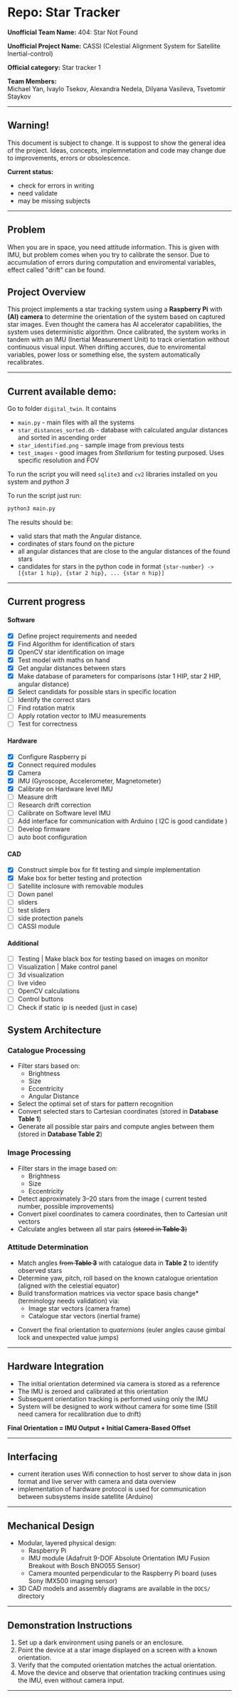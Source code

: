 # Repo: Star Tracker

**Unofficial Team Name:** 404: Star Not Found

**Unofficial Project Name:** CASSI (Celestial Alignment System for Satellite Inertial-control)

**Official category:** Star tracker 1

**Team Members:**  
Michael Yan, Ivaylo Tsekov, Alexandra Nedela, Dilyana Vasileva, Tsvetomir Staykov

---

## Warning!
This document is subject to change. It is suppost to show the general idea of the project. Ideas, concepts, implemnetation and code may change due to improvements, errors or obsolescence.

**Current status:** 
- check for errors in writing
- need validate
- may be missing subjects
---

## Problem

When you are in space, you need attitude information. This is given with IMU, but problem comes when you try to calibrate the sensor. Due to accumulation of errors during computation and enviromental variables, effect called "drift" can be found.

## Project Overview 
This project implements a star tracking system using a **Raspberry Pi** with **(AI) camera** to determine the orientation of the system based on captured star images. Even thought the camera has AI accelerator capabilities, the system uses deterministic algorithm. Once calibrated, the system works in tandem with an IMU (Inertial Measurement Unit) to track orientation without continuous visual input. When drifting accures, due to enviromental variables, power loss or something else, the system automatically recalibrates. 

---

## Current available demo:

Go to folder `digital_twin`. It contains
- `main.py` - main files with all the systems
- `star_distances_sorted.db` - database with calculated angular distances and sorted in ascending order
- `star_identified.png` - sample image from previous tests
- `test_images` - good images from *Stellarium* for testing purposed. Uses specific resolution and FOV

To run the script you will need `sqlite3` and `cv2` libraries installed on you system and *python 3*

To run the script just run:
```bash
python3 main.py 
```
The results should be:
- valid stars that math the Angular distance.
- cordinates of stars found on the picture
- all angular distances that are close to the angular distances of the found stars
- candidates for stars in the python code in format `{star-number} -> [{star 1 hip}, {star 2 hip}, ... {star n hip}]`


---

## Current progress

#### Software
 - [x] Define project requirements and needed 
 - [x] Find Algorithm for identification of stars
 - [x] OpenCV star identification on image
  - [x] Test model with maths on hand
 - [x] Get angular distances between stars
 - [x] Make database of parameters for comparisons (star 1 HIP, star 2 HIP, angular distance)
 - [x] Select candidats for possible stars in specific location
 - [ ] Identify the correct stars
 - [ ] Find rotation matrix
 - [ ] Apply rotation vector to IMU measurements
 - [ ] Test for correctness  

#### Hardware
 - [X] Configure Raspberry pi
 - [X] Connect required modules
  - [X] Camera 
  - [X] IMU (Gyroscope, Accelerometer, Magnetometer)
 - [x] Calibrate on Hardware level IMU
  - [ ] Measure drift
  - [ ] Research drift correction 
 - [ ] Calibrate on Software level IMU
 - [ ] Add interface for communication with Arduino ( I2C is good candidate )
 - [ ] Develop firmware
  - [ ] auto boot configuration

#### CAD
 - [X] Construct simple box for fit testing and simple implementation
 - [X] Make box for better testing and protection
 - [ ] Satellite inclosure with removable modules
  - [ ] Down panel
  - [ ] sliders
  - [ ] test sliders
  - [ ] side protection panels
  - [ ] CASSI module 

#### Additional
 - [ ] Testing | Make black box for testing based on images on monitor
 - [ ] Visualization | Make control panel
  - [ ] 3d visualization
  - [ ] live video 
  - [ ] OpenCV calculations
  - [ ] Control buttons
 - [ ] Check if static ip is needed (just in case)

## System Architecture

### Catalogue Processing

- Filter stars based on:
  - Brightness
  - Size
  - Eccentricity
  - Angular Distance
- Select the optimal set of stars for pattern recognition
- Convert selected stars to Cartesian coordinates (stored in **Database Table 1**)
- Generate all possible star pairs and compute angles between them (stored in **Database Table 2**)

### Image Processing

- Filter stars in the image based on:
  - Brightness
  - Size
  - Eccentricity
- Detect approximately 3–20 stars from the image ( current tested number, possible improvements)
- Convert pixel coordinates to camera coordinates, then to Cartesian unit vectors
- Calculate angles between all star pairs ~~(stored in **Table 3**)~~

### Attitude Determination

- Match angles ~~from **Table 3**~~ with catalogue data in **Table 2** to identify observed stars
- Determine yaw, pitch, roll based on the known catalogue orientation (aligned with the celestial equator)
- Build transformation matrices via vector space basis change* (terminology needs validation) via:
  - Image star vectors (camera frame)
  - Catalogue star vectors (inertial frame)
<!-- - Compute the rotational transformation matrix to determine roll -->
- Convert the final orientation to *quaternions* (euler angles cause gimbal lock and unexpected value jumps)

---

## Hardware Integration

- The initial orientation determined via camera is stored as a reference
- The IMU is zeroed and calibrated at this orientation
- Subsequent orientation tracking is performed using only the IMU
- System will be designed to work without camera for some time (Still need camera for recalibration due to drift) 

**Final Orientation = IMU Output + Initial Camera-Based Offset**

---

## Interfacing
 - current iteration uses Wifi connection to host server to show data in json format and live server with camera and data overview
 - implementation of hardware protocol is used for communication between subsystems inside satellite (Arduino)

---

## Mechanical Design

- Modular, layered physical design:
  - Raspberry Pi
  - IMU module (Adafruit 9-DOF Absolute Orientation IMU Fusion Breakout with Bosch BNO055 Sensor)
  - Camera mounted perpendicular to the Raspberry Pi board (uses Sony IMX500 imaging sensor)
- 3D CAD models and assembly diagrams are available in the `DOCS/` directory

---

## Demonstration Instructions

1. Set up a dark environment using panels or an enclosure.
2. Point the device at a star image displayed on a screen with a known orientation.
3. Verify that the computed orientation matches the actual orientation.
4. Move the device and observe that orientation tracking continues using the IMU, even without camera input.

---

